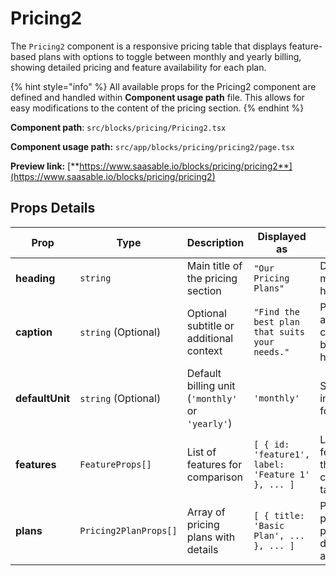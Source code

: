 # Pricing2

The `Pricing2` component is a responsive pricing table that displays feature-based plans with options to toggle between monthly and yearly billing, showing detailed pricing and feature availability for each plan.

{% hint style="info" %}
All available props for the Pricing2 component are defined and handled within **Component usage path** file. This allows for easy modifications to the content of the pricing section.
{% endhint %}

**Component path**: `src/blocks/pricing/Pricing2.tsx`

**Component usage path:**  `src/app/blocks/pricing/pricing2/page.tsx`

**Preview link:** [**https://www.saasable.io/blocks/pricing/pricing2**](https://www.saasable.io/blocks/pricing/pricing2)

## Props Details

| Prop            | Type                  | Description                                      | Displayed as                                      | Usage                                           |
| --------------- | --------------------- | ------------------------------------------------ | ------------------------------------------------- | ----------------------------------------------- |
| **heading**     | `string`              | Main title of the pricing section                | `"Our Pricing Plans"`                             | Displays the main heading                       |
| **caption**     | `string` (Optional)   | Optional subtitle or additional context          | `"Find the best plan that suits your needs."`     | Provides additional context below heading       |
| **defaultUnit** | `string` (Optional)   | Default billing unit (`'monthly'` or `'yearly'`) | `'monthly'`                                       | Sets the initial view for pricing               |
| **features**    | `FeatureProps[]`      | List of features for comparison                  | `[ { id: 'feature1', label: 'Feature 1' }, ... ]` | Lists features in the comparison table          |
| **plans**       | `Pricing2PlanProps[]` | Array of pricing plans with details              | `[ { title: 'Basic Plan', ... }, ... ]`           | Provides pricing plans, descriptions, and links |
